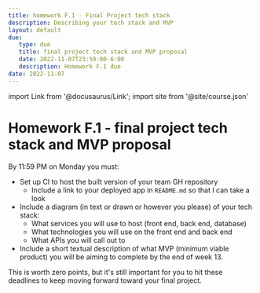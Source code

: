 ```yaml
---
title: homework F.1 - Final Project tech stack
description: Describing your tech stack and MVP 
layout: default
due:
   type: due
   title: final project tech stack and MVP proposal
   date: 2022-11-07T23:59:00-6:00
   description: Homework F.1 due
date: 2022-11-07
---
```

import Link from '@docusaurus/Link';
import site from '@site/course.json'

# Homework F.1 - final project tech stack and MVP proposal

By 11:59 PM on Monday you must:

* Set up CI to host the built version of your team GH repository
   * Include a link to your deployed app in `README.md` so that I can take a look
* Include a diagram (in text or drawn or however you please) of your tech stack:
   * What services you will use to host (front end, back end, database)
   * What technologies you will use on the front end and back end
   * What APIs you will call out to
* Include a short textual description of what MVP (minimum viable product) you will be aiming to complete by the end of week 13.

This is worth zero points, but it's still important for you to hit these deadlines to keep moving forward toward your final project.